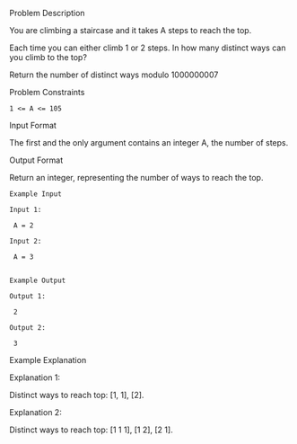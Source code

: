 Problem Description

You are climbing a staircase and it takes A steps to reach the top.

Each time you can either climb 1 or 2 steps. In how many distinct ways can you climb to the top?

Return the number of distinct ways modulo 1000000007



Problem Constraints
    
    1 <= A <= 105



Input Format

The first and the only argument contains an integer A, the number of steps.



Output Format

Return an integer, representing the number of ways to reach the top.



    Example Input
    
    Input 1:
    
     A = 2
    
    Input 2:
    
     A = 3
    
    
    Example Output
    
    Output 1:
    
     2
    
    Output 2:
    
     3


Example Explanation

Explanation 1:

 Distinct ways to reach top: [1, 1], [2].

Explanation 2:

 Distinct ways to reach top: [1 1 1], [1 2], [2 1].